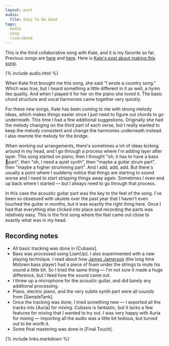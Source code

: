 ```yaml
---
layout: post
audio:
  file: Easy To Be Good
tags:
  audio
  song
  riversbend
---
```

This is the third collaborative song with Kate, and it is my favorite so far. Previous songs are [here][song1] and [here][song2]. Here is [Kate's post about making this song](http://kateleary.net/new-song-easy-to-be-good/).

{% include audio.html %}

When Kate first brought me this song, she said "I wrote a country song." Which was true, but I heard something a little different in it as well, a hymn like quality. And when I played it for her on the piano she loved it. The basic chord structure and vocal harmonies came together very quickly.

For these new songs, Kate has been coming to me with strong melody ideas, which makes things easier since I just need to figure out chords to go underneath. This time I had a few additional suggestions. Originally she had the melody changing on the third part of each verse, but I really wanted to keep the melody consistent and change the harmonies underneath instead. I also rewrote the melody for the bridge.

When working out arrangements, there's sometimes a lot of ideas kicking around in my head, and I go through a process where I'm adding layer after layer. This song started on piano, then I thought "oh, it has to have a bass part", then "oh, I need a quiet synth", then "maybe a guitar strum part", then "maybe a higher strumming part". And I add, add, add. But there's usually a point where I suddenly notice that things are starting to sound worse and I need to start stripping things away again. Sometimes I even end up back where I started — but I always need to go through that process.

In this case the acoustic guitar part was the key to the feel of the song. I've been so obsessed with ukulele over the past year that I haven't even touched the guitar in months, but it was exactly the right thing here. Once I had that everything else clicked into place and recording the parts was relatively easy. This is the first song where the feel came out close to exactly what was in my head.

## Recording notes

* All basic tracking was done in [Cubasis].
* Bass was processed using [JamUp]. I also experimented with a new playing technique. I read about how [James Jamerson][wikipedia] (the long time Motown bass player) had a piece of foam under the strings to mute his sound a little bit. So I tried the same thing — I'm not sure it made a huge difference, but I liked how the sound came out.
* I threw up a microphone for the acoustic guitar, and did barely any additional processing.
* Piano, electric piano, and the very subtle synth part were all sounds from [SampleTank].
* Once the tracking was done, I tried something new — I exported all the tracks into [Auria] for mixing. Cubasis is fantastic, but it lacks a few features for mixing that I wanted to try out. I was very happy with Auria for mixing — importing all the audio was a little bit tedious, but turned out to be worth it.
* Some final mastering was done in [Final Touch].

[wikipedia]: http://en.wikipedia.org/wiki/James_Jamerson
[song1]: /2014/10/03/fall-from-grace/
[song2]: /2014/11/10/new-girl/
{% include links.markdown %}